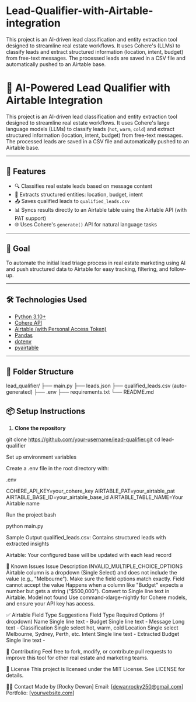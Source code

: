 # Lead-Qualifier-with-Airtable-integration
This project is an AI-driven lead classification and entity extraction tool designed to streamline real estate workflows. It uses Cohere's  (LLMs) to classify leads and extract structured information (location, intent, budget) from free-text messages. The processed leads are saved in a CSV file and automatically pushed to an Airtable base.


# 🧠 AI-Powered Lead Qualifier with Airtable Integration

This project is an AI-driven lead classification and entity extraction tool designed to streamline real estate workflows. It uses Cohere's large language models (LLMs) to classify leads (`hot`, `warm`, `cold`) and extract structured information (location, intent, budget) from free-text messages. The processed leads are saved in a CSV file and automatically pushed to an Airtable base.

---

## 📌 Features

- 🔍 Classifies real estate leads based on message content
- 🧠 Extracts structured entities: location, budget, intent
- 📤 Saves qualified leads to `qualified_leads.csv`
- 📊 Syncs results directly to an Airtable table using the Airtable API (with PAT support)
- 🌐 Uses Cohere's `generate()` API for natural language tasks

---

## 🎯 Goal

To automate the initial lead triage process in real estate marketing using AI and push structured data to Airtable for easy tracking, filtering, and follow-up.

---

## 🛠️ Technologies Used

- [Python 3.10+](https://www.python.org/)
- [Cohere API](https://docs.cohere.com/)
- [Airtable (with Personal Access Token)](https://airtable.com/developers/web/api/introduction)
- [Pandas](https://pandas.pydata.org/)
- [dotenv](https://pypi.org/project/python-dotenv/)
- [pyairtable](https://github.com/gtalarico/pyairtable)

---

## 📁 Folder Structure
lead_qualifier/
├── main.py
├── leads.json
├── qualified_leads.csv (auto-generated)
├── .env
├── requirements.txt
└── README.md

## 📦 Setup Instructions

1. **Clone the repository**


git clone https://github.com/your-username/lead-qualifier.git
cd lead-qualifier


Set up environment variables

Create a .env file in the root directory with:

.env

COHERE_API_KEY=your_cohere_key
AIRTABLE_PAT=your_airtable_pat
AIRTABLE_BASE_ID=your_airtable_base_id
AIRTABLE_TABLE_NAME=Your Airtable name 

Run the project
bash

python main.py

Sample Output
qualified_leads.csv: Contains structured leads with extracted insights



Airtable: Your configured base will be updated with each lead record



🐛 Known Issues
Issue	Description
INVALID_MULTIPLE_CHOICE_OPTIONS	Airtable column is a dropdown (Single Select) and does not include the value (e.g., "Melbourne"). Make sure the field options match exactly.
Field cannot accept the value	Happens when a column like "Budget" expects a number but gets a string ("$500,000"). Convert to Single line text in Airtable.
Model not found	Use command-xlarge-nightly for Cohere models, and ensure your API key has access.

✅ Airtable Field Type Suggestions
Field	Type	Required Options (if dropdown)
Name	Single line text	-
Budget	Single line text	-
Message	Long text	-
Classification	Single select	hot, warm, cold
Location	Single select	Melbourne, Sydney, Perth, etc.
Intent	Single line text	-
Extracted Budget	Single line text	-

🤝 Contributing
Feel free to fork, modify, or contribute pull requests to improve this tool for other real estate and marketing teams.

📄 License
This project is licensed under the MIT License. See LICENSE for details.

🙋‍♂️ Contact
Made by [Rocky Dewan]
Email: [dewanrocky250@gmail.com]
Portfolio: [[yourwebsite.com](http://rocky-dewan.github.io/-Rockyfolio/)]
